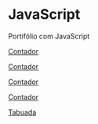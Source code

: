# JavaScript
Portifólio com JavaScript

<a href="https://anselmoalegria.github.io/JavaScript/Exercicios/Ex001/ex001.html">Contador

<a href="https://anselmoalegria.github.io/JavaScript/Exercicios/Ex002/ex002.html">Contador

<a href="https://anselmoalegria.github.io/JavaScript/Exercicios/Ex003/modelo.html">Contador

<a href="https://anselmoalegria.github.io/JavaScript/Exercicios/Ex004/contador.html">Contador

<a href="https://anselmoalegria.github.io/JavaScript/Exercicios/Ex005/tabuada.html">Tabuada


